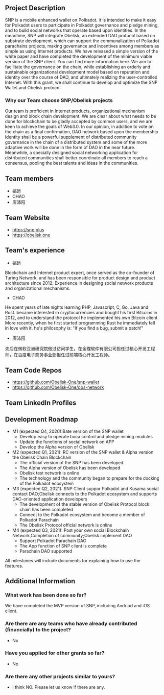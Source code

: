## Project Description

SNP is a mobile enhanced wallet on Polkadot. It is intended to make it easy for Polkadot users to participate in Polkadot governance and pledge mining, and to build social networks that operate based upon identities. In the meantime, SNP will integrate Obelisk, an extended DAO protocol based on substrate development, which can support the communalization of Polkadot parachains projects, making governance and incentives among members as simple as using Internet products. We have released a simple version of the white paper and have completed the development of the minimum viable version of the SNP client. You can find more information here.	We aim to facilitate the governance on the chain, while establishing an orderly and sustainable organizational development model based on reputation and identity over the course of DAO, and ultimately realizing the user-controlled Internet.	With this grant, we shall continue to develop and optimize the SNP Wallet and Obelisk protocol.

### Why our Team choose SNP/Obelisk projects

Our team is proficient in Internet products, organizational mechanism design and block chain development. We are clear about what needs to be done for blockchain to be gladly accepted by common users, and we are keen to achieve the goals of Web3.0. In our opinion, in addition to vote on the chain as a final confirmation, DAO network based upon the membership identity shall be a powerful supplement of distributed community governance in the chain of a distributed system and some of the more adaptive work will be done in the form of DAO in the near future. Meanwhile, a specially designed social networking application for distributed communities shall better coordinate all members to reach a consensus, pooling the best talents and  ideas in the communities.


## Team members
* 姚远
* CHAO
* 唐沛阳

## Team Website	
* https://snp.plus
* https://obelisk.one


## Team's experience

- 姚远

Blockchain and Internet product expert, once served as the co-founder of Turing Network, and has been responsible for product design and product architecture since 2012. Experience in designing social network products and organizational mechanisms.


- CHAO

He spent years of late nights learning PHP, Javascript, C, Go, Java and Rust. became interested in cryptocurrencies and bought his first Bitcoins in 2012, and to understand the protocol he implemented his own Bitcoin client. More recently, when he first started programming Rust he immediately fell in love with it. he's philosophy is: "If you find a bug, submit a patch!"

- 唐沛阳

先后在微软亚洲研究院做过访问学生，在金蝶软件有限公司担任过核心开发工程师，在百度电子商务事业部担任过前端核心开发工程师。

## Team Code Repos

* https://github.com/Obelisk-One/snp-wallet
* https://github.com/Obelisk-One/obs-network

## Team LinkedIn Profiles



## Development Roadmap

* M1 (expected Q4, 2020):Bate version of the SNP wallet
    - Develop easy to operate boca control and pledge mining modules
    - Update the functions of social network on APP
    - Develop the Alpha version of Obelisk
* M2 (expected Q1, 2021): RC version of the SNP wallet  & Alpha version the Obelisk Chain Blockchain
    - The official version of the SNP has been developed
    - The Alpha version of Obelisk has been developed
    - Obelisk test network is online
    - The technology and the community began to prepare for the docking of the Polkadot ecosystem
* M3 (expected Q2, 2021): SNP Client suppor Polkadot and Kusama social contact DAO;Obelisk connects to the Polkadot ecosystem and supports DAO-oriented application developers
    - The development of the stable version of Obelisk Protocol block chain has been completed
    - Connect to the Polkadot ecosystem and become a member of Polkadot Parachain
    - The Obelisk Protocol official network is online
* M4 (expected Q3, 2021): Post your own social Blockchain Network,Completion of community;Obelisk implement DAO
    - Support Polkadot Parachain DAO
    - The App function of SNP client is complete
    - Parachain DAO supported

All milestones will include documents for explaining how to use the features.


## Additional Information

### What work has been done so far?

We have completed the MVP version of SNP, including Andriod and iOS client.

### Are there are any teams who have already contributed (financially) to the project?

* No

### Have you applied for other grants so far?

* No

### Are there any other projects similar to yours?

* I think NO. Please let us know if there are any.